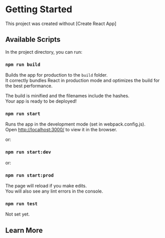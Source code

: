 # Getting Started

This project was created without [Create React App]

## Available Scripts

In the project directory, you can run:

### `npm run build`

Builds the app for production to the `build` folder.\
It correctly bundles React in production mode and optimizes the build for the best performance.

The build is minified and the filenames include the hashes.\
Your app is ready to be deployed!

### `npm run start`

Runs the app in the development mode (set in webpack.config.js).\
Open [http://localhost:3000/](http://localhost:3000/) to view it in the browser.

or:

### `npm run start:dev`

or:

### `npm run start:prod`

The page will reload if you make edits.\
You will also see any lint errors in the console.

### `npm run test`

Not set yet.

## Learn More
